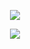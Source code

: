 
<!--
**chriswells0/chriswells0** is a ✨ _special_ ✨ repository because its `README.md` (this file) appears on your GitHub profile.

Here are some ideas to get you started:

- 🔭 I’m currently working on ...
- 🌱 I’m currently learning ...
- 👯 I’m looking to collaborate on ...
- 🤔 I’m looking for help with ...
- 💬 Ask me about ...
- 📫 How to reach me: ...
- 😄 Pronouns: ...
- ⚡ Fun fact: ...
-->

<p align="center">
    <img src="https://github-readme-stats.vercel.app/api?username=chriswells0&theme=vue&include_all_commits=true&show_icons=true" />
</p>

<p align="center">
    <img src="https://github-readme-stats.vercel.app/api/top-langs/?username=chriswells0&theme=vue&hide_progress=true" />
</p>

